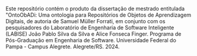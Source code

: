 Este repositório contém o produto da dissertação de mestrado entitulada "OntoObADi: Uma ontologia para Repositórios de Objetos de Aprendizagem Digitais, de autoria de Samuel Müller Forrati, em conjunto com os pesquisadores do Laboratório de Engenharia de Software Inteligente (LABISE) João Pablo Silva da Silva e Alice Fonseca Finger.
Programa de Pós-Graduação em Engenharia de Software.
Universidade Federal do Pampa - Campus Alegrete.
Alegrete/RS.
2024.
